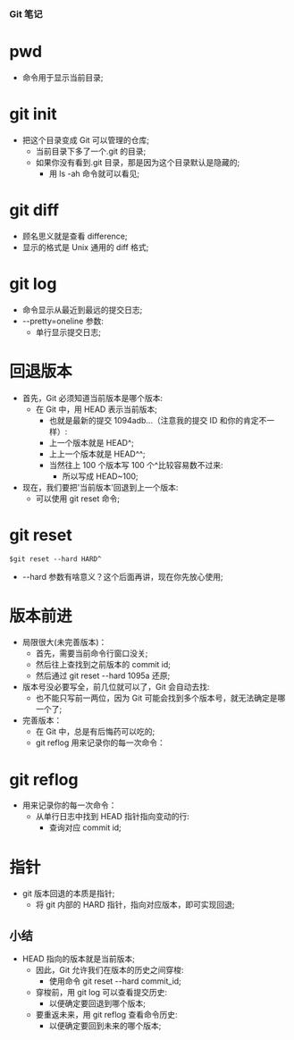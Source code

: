 ### Git 笔记

# pwd

- 命令用于显示当前目录;

# git init

- 把这个目录变成 Git 可以管理的仓库;
  - 当前目录下多了一个.git 的目录;
  - 如果你没有看到.git 目录，那是因为这个目录默认是隐藏的;
    - 用 ls -ah 命令就可以看见;

# git diff

- 顾名思义就是查看 difference;
- 显示的格式是 Unix 通用的 diff 格式;

# git log

- 命令显示从最近到最远的提交日志;
- --pretty=oneline 参数:
  - 单行显示提交日志;

# 回退版本

- 首先，Git 必须知道当前版本是哪个版本:
  - 在 Git 中，用 HEAD 表示当前版本;
    - 也就是最新的提交 1094adb...（注意我的提交 ID 和你的肯定不一样）:
    - 上一个版本就是 HEAD^;
    - 上上一个版本就是 HEAD^^;
    - 当然往上 100 个版本写 100 个^比较容易数不过来:
      - 所以写成 HEAD~100;
- 现在，我们要把'当前版本'回退到上一个版本:
  - 可以使用 git reset 命令;

# git reset

```
$git reset --hard HARD^
```

- --hard 参数有啥意义？这个后面再讲，现在你先放心使用;

# 版本前进

- 局限很大(未完善版本)：
  - 首先，需要当前命令行窗口没关;
  - 然后往上查找到之前版本的 commit id;
  - 然后通过 git reset --hard 1095a 还原;
- 版本号没必要写全，前几位就可以了，Git 会自动去找:
  - 也不能只写前一两位，因为 Git 可能会找到多个版本号，就无法确定是哪一个了;
- 完善版本：
  - 在 Git 中，总是有后悔药可以吃的;
  - git reflog 用来记录你的每一次命令：

# git reflog

- 用来记录你的每一次命令：
  - 从单行日志中找到 HEAD 指针指向变动的行:
    - 查询对应 commit id;

# 指针

- git 版本回退的本质是指针;
  - 将 git 内部的 HARD 指针，指向对应版本，即可实现回退;

## 小结

- HEAD 指向的版本就是当前版本;
  - 因此，Git 允许我们在版本的历史之间穿梭:
    - 使用命令 git reset --hard commit_id;
  - 穿梭前，用 git log 可以查看提交历史:
    - 以便确定要回退到哪个版本;
  - 要重返未来，用 git reflog 查看命令历史:
    - 以便确定要回到未来的哪个版本;


